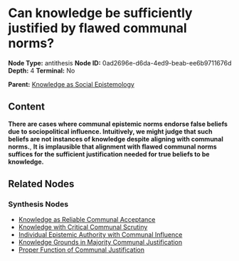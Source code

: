 # Can knowledge be sufficiently justified by flawed communal norms?

**Node Type:** antithesis
**Node ID:** 0ad2696e-d6da-4ed9-beab-ee6b9711676d
**Depth:** 4
**Terminal:** No

**Parent:** [Knowledge as Social Epistemology](knowledge-as-social-epistemology-synthesis-ecb44c63-ba85-46fa-862a-a9d096388e8c.md)

## Content

**There are cases where communal epistemic norms endorse false beliefs due to sociopolitical influence. Intuitively, we might judge that such beliefs are not instances of knowledge despite aligning with communal norms.**, **It is implausible that alignment with flawed communal norms suffices for the sufficient justification needed for true beliefs to be knowledge.**

## Related Nodes

### Synthesis Nodes

- [Knowledge as Reliable Communal Acceptance](knowledge-as-reliable-communal-acceptance-synthesis-600ce8de-b89a-4110-a194-ed46557799c7.md)
- [Knowledge with Critical Communal Scrutiny](knowledge-with-critical-communal-scrutiny-synthesis-2925d6b5-b14e-468a-819d-f39857361440.md)
- [Individual Epistemic Authority with Communal Influence](individual-epistemic-authority-with-communal-influence-synthesis-4a9cb42c-cc73-4be8-b7ab-cbe8bd10cc4e.md)
- [Knowledge Grounds in Majority Communal Justification](knowledge-grounds-in-majority-communal-justification-synthesis-5d8219e6-0d4b-4406-bdb7-71845394e61f.md)
- [Proper Function of Communal Justification](proper-function-of-communal-justification-synthesis-0344fca0-2cd9-4e94-9541-50711c8671ca.md)
